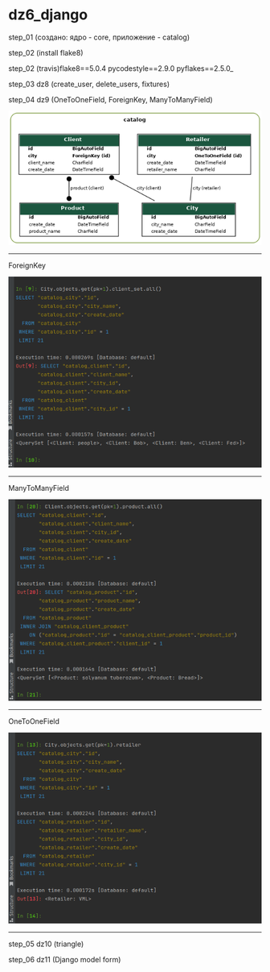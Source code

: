 # dz6_django

step_01 (создано: ядро - core, приложение - catalog)

step_02 (install flake8)

step_02 (travis)flake8==5.0.4 pycodestyle==2.9.0 pyflakes==2.5.0_

step_03 dz8 (create_user, delete_users, fixtures)

step_04 dz9 (OneToOneField, ForeignKey, ManyToManyField)

![my_project](https://raw.githubusercontent.com/AlitaVitalii/dz6_django/main/static/images/my_project.png)

--- 
ForeignKey

![ForeignKey](https://raw.githubusercontent.com/AlitaVitalii/dz6_django/main/static/images/fk.png)

---
ManyToManyField

![ManyToManyField](https://raw.githubusercontent.com/AlitaVitalii/dz6_django/main/static/images/mtm.png)

---
OneToOneField

![OneToOneField](https://raw.githubusercontent.com/AlitaVitalii/dz6_django/main/static/images/oto.png)

___

step_05 dz10 (triangle)

step_06 dz11 (Django model form)